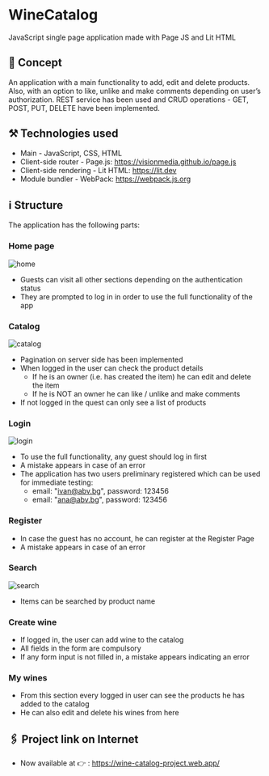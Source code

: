 # WineCatalog
JavaScript single page application made with Page JS and Lit HTML
## :speech_balloon: Concept
An application with a main functionality to add, edit and delete products. Also, with an option to like, unlike and make comments depending on user’s authorization. 
REST service has been used and CRUD operations - GET, POST, PUT, DELETE have been implemented.
## :hammer_and_pick: Technologies used 
* Main - JavaScript, CSS, HTML
* Client-side router - Page.js: https://visionmedia.github.io/page.js
* Client-side rendering - Lit HTML: https://lit.dev
* Module bundler - WebPack: https://webpack.js.org
## :information_source: Structure
The application has the following parts:
### Home page
![home](https://user-images.githubusercontent.com/102145445/206912427-02823586-dc8c-47e8-99b8-c197977a7b26.jpg)
* Guests can visit all other sections depending on the authentication status
* They are prompted to log in in order to use the full functionality of the app
### Catalog
![catalog](https://user-images.githubusercontent.com/102145445/206912574-a73fdddb-f908-4fad-b314-9b967ba937d8.jpg)
* Pagination on server side has been implemented 
* When logged in the user can check the product details
    * If he is an owner (i.e. has created the item) he can edit and delete the item
    * If he is NOT an owner he can like / unlike and make comments
* If not logged in the quest can only see a list of products
### Login
![login](https://user-images.githubusercontent.com/102145445/206912735-7c750db0-b702-4b69-a4e6-78f3d587950f.jpg)
* To  use the full functionality, any guest should log in first
* A mistake appears in case of an error
* The application has two users preliminary registered which can be used for immediate testing: 
    * email: "ivan@abv.bg", password: 123456
    * email: "ana@abv.bg", password: 123456
### Register 
* In case the guest has no account, he can register at the Register Page
* A mistake appears in case of an error
### Search
![search](https://user-images.githubusercontent.com/102145445/206912914-f7122418-892b-46e6-bf1f-53ead26d2851.jpg)
* Items can be searched by product name
### Create wine
* If logged in, the user can add wine to the catalog 
* All fields in the form are compulsory 
* If any form input is not filled in, a mistake appears indicating an error
### My wines
* From this section every logged in user can see the products he has added to the catalog 
* He can also edit and delete his wines from here
## :paperclips: Project link on Internet
* Now available at :point_right: : https://wine-catalog-project.web.app/
